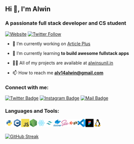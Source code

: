 ## Hi 👋, I'm Alwin</h1>
### A passionate full stack developer and CS student</h3>

[![Website](https://img.shields.io/website?label=alwinsunil.in&style=for-the-badge&url=https%3A%2F%2Falwinsunil.in)](https://alwinsunil.in)
[![Twitter Follow](https://img.shields.io/twitter/follow/alwinsunil_?color=1DA1F2&logo=twitter&style=for-the-badge)](https://twitter.com/intent/follow?&screen_name=alwinsunil_)

- 🔭 I’m currently working on [Article Plus](https://github.com/kalviumcommunity/S46_Alwin_Capstone_ArticlePlus)

- 🌱 I’m currently learning **to build awesome fullstack apps**

- 👨‍💻 All of my projects are available at [alwinsunil.in](https://alwinsunil.in)

- 📫 How to reach me **alv14alwin@gmail.com**

### Connect with me:

[![Twitter Badge](https://img.shields.io/badge/Twitter-1DA1F2?style=for-the-badge&logo=twitter&logoColor=white)](https://twitter.com/alwinsunil_) [![Instagram Badge](https://img.shields.io/badge/Instagram-E4405F?style=for-the-badge&logo=instagram&logoColor=white)](https://instagram.com/mr_alwin_) [![Mail Badge](https://img.shields.io/badge/Gmail-D14836?style=for-the-badge&logo=gmail&logoColor=white)](mailto:alv14alwin@gmail.com@gmail.com)
<br />

### Languages and Tools:

<img align="left" alt="Python" width="26px" src="https://raw.githubusercontent.com/github/explore/80688e429a7d4ef2fca1e82350fe8e3517d3494d/topics/python/python.png" />
<img align="left" alt="C++" width="26px" src="https://raw.githubusercontent.com/github/explore/180320cffc25f4ed1bbdfd33d4db3a66eeeeb358/topics/cpp/cpp.png" />
<img align="left" alt="JavaScript" width="26px" src="https://raw.githubusercontent.com/github/explore/80688e429a7d4ef2fca1e82350fe8e3517d3494d/topics/javascript/javascript.png" />
<img align="left" alt="NodeJS" width="26px" src="https://raw.githubusercontent.com/github/explore/80688e429a7d4ef2fca1e82350fe8e3517d3494d/topics/nodejs/nodejs.png" />
<img align="left" alt="React" width="26px" src="https://raw.githubusercontent.com/github/explore/80688e429a7d4ef2fca1e82350fe8e3517d3494d/topics/react/react.png" />
<img align="left" alt="TailwindCSS" width="26px" src="https://raw.githubusercontent.com/github/explore/261c2cda92d09ccad6f8b2dc91af32a2a5856989/topics/tailwind/tailwind.png" />
<img align="left" alt="Docker" width="26px" src="https://raw.githubusercontent.com/github/explore/80688e429a7d4ef2fca1e82350fe8e3517d3494d/topics/docker/docker.png" />
<img align="left" alt="Sass" width="26px" src="https://raw.githubusercontent.com/github/explore/80688e429a7d4ef2fca1e82350fe8e3517d3494d/topics/sass/sass.png" />
<img align="left" alt="Git" width="26px" src="https://raw.githubusercontent.com/github/explore/80688e429a7d4ef2fca1e82350fe8e3517d3494d/topics/git/git.png" />
<img align="left" alt="Visual Studio Code" width="26px" src="https://raw.githubusercontent.com/github/explore/80688e429a7d4ef2fca1e82350fe8e3517d3494d/topics/visual-studio-code/visual-studio-code.png" />
<img align="left" alt="Figma" width="26px" src="https://raw.githubusercontent.com/github/explore/05d0f0dfceafd861bdf2b53559399dae7b2e2d8b/topics/figma/figma.png" />
<img align="left" alt="Linux" width="26px" src="https://raw.githubusercontent.com/github/explore/80688e429a7d4ef2fca1e82350fe8e3517d3494d/topics/linux/linux.png" />

<br />
<br />

[![GitHub Streak](https://github-readme-streak-stats.herokuapp.com?user=AlwinSunil&theme=transparent&exclude_days=Sun)](https://git.io/streak-stats)

